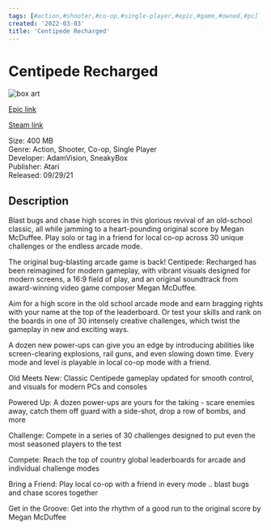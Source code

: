 ```yaml
---
tags: [#action,#shooter,#co-op,#single-player,#epic,#game,#owned,#pc]
created: '2022-03-03'
title: 'Centipede Recharged'
---
```

# Centipede Recharged

![box art](https://cdn1.epicgames.com/salesEvent/salesEvent/EGS_CentipedeRecharged_AdamVisionSneakyBox_S1_2560x1440-5a7cfd999625576fbc63f0dbc7d27c46?h=270&amp;resize=1&amp;w=480)

[Epic link](https://www.epicgames.com/store/en-US/p/centipede-recharged)

[Steam link](https://store.steampowered.com/app/1630960/Centipede_Recharged/?snr=1_7_7_151_150_1)

Size: 400 MB  
Genre: Action, Shooter, Co-op, Single Player  
Developer: AdamVision, SneakyBox  
Publisher: Atari  
Released: 09/29/21  

## Description

Blast bugs and chase high scores in this glorious revival of an old-school classic, all while jamming to a heart-pounding original score by Megan McDuffee. Play solo or tag in a friend for local co-op across 30 unique challenges or the endless arcade mode.

The original bug-blasting arcade game is back! Centipede: Recharged has been reimagined for modern gameplay, with vibrant visuals designed for modern screens, a 16:9 field of play, and an original soundtrack from award-winning video game composer Megan McDuffee.

Aim for a high score in the old school arcade mode and earn bragging rights with your name at the top of the leaderboard. Or test your skills and rank on the boards in one of 30 intensely creative challenges, which twist the gameplay in new and exciting ways.

A dozen new power-ups can give you an edge by introducing abilities like screen-clearing explosions, rail guns, and even slowing down time. Every mode and level is playable in local co-op mode with a friend.

Old Meets New: Classic Centipede gameplay updated for smooth control, and visuals for modern PCs and consoles

Powered Up: A dozen power-ups are yours for the taking - scare enemies away, catch them off guard with a side-shot, drop a row of bombs, and more

Challenge: Compete in a series of 30 challenges designed to put even the most seasoned players to the test

Compete: Reach the top of country global leaderboards for arcade and individual challenge modes

Bring a Friend: Play local co-op with a friend in every mode .. blast bugs and chase scores together

Get in the Groove: Get into the rhythm of a good run to the original score by Megan McDuffee
